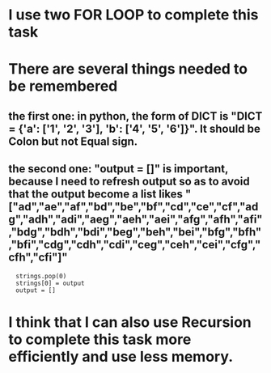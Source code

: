 # I use two FOR LOOP to complete this task
# There are several things needed to be remembered
## the first one: in python, the form of DICT is "DICT = {'a': ['1', '2', '3'], 'b': ['4', '5', '6']}". It should be Colon but not Equal sign.
## the second one: "output = []" is important, because I need to refresh output so as to avoid that the output become a list likes "["ad","ae","af","bd","be","bf","cd","ce","cf","adg","adh","adi","aeg","aeh","aei","afg","afh","afi","bdg","bdh","bdi","beg","beh","bei","bfg","bfh","bfi","cdg","cdh","cdi","ceg","ceh","cei","cfg","cfh","cfi"]"
```
  strings.pop(0)
  strings[0] = output
  output = []
```
# I think that I can also use Recursion to complete this task more efficiently and use less memory.
